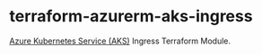 # terraform-azurerm-aks-ingress

[Azure Kubernetes Service (AKS)](https://azure.microsoft.com/en-gb/services/kubernetes-service/)
Ingress Terraform Module.
